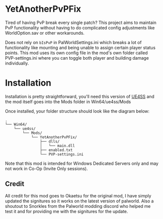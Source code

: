 # YetAnotherPvPFix

Tired of having PvP break every single patch? This project aims to maintain PvP functionality without having to do complicated config adjustments like WorldOption.sav or other workarounds.

Does not rely on `bIsPvP` in PalWorldSettings.ini which breaks a lot of functionality like mounting and being unable to assign certain player status points. This mod uses its own config file in the mod's own folder called PVP-settings.ini where you can toggle both player and building damage individually.

# Installation

Installation is pretty straightforward, you'll need this version of [UE4SS](https://github.com/Okaetsu/RE-UE4SS/releases/tag/experimental-palworld) and the mod itself goes into the Mods folder in Win64/ue4ss/Mods

Once installed, your folder structure should look like the diagram below:

```
.
└── Win64/
    └── ue4ss/
        └── Mods/
            └── YetAnotherPvPFix/
                ├── dlls/
                │   └── main.dll
                ├── enabled.txt
                └── PVP-settings.ini
```

Note that this mod is intended for Windows Dedicated Servers only and may not work in Co-Op (Invite Only sessions).

## Credit
All credit for this mod goes to Okaetsu for the original mod, I have simply updated the signitures so it works on the latest version of palworld. Also a shoutout to Snorkles from the Palworld modding discord who helped me test it and for providing me with the signitures for the update.
